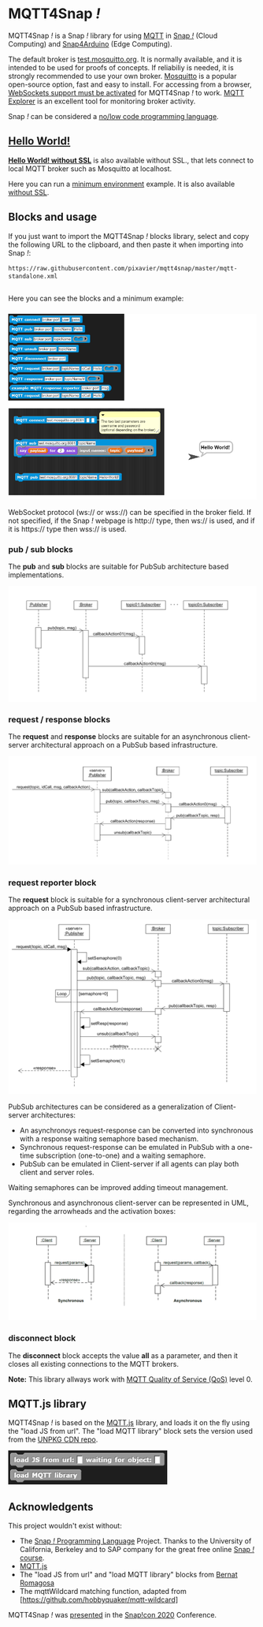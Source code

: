 # MQTT4Snap *!*

MQTT4Snap *!*  is a Snap *!*  library for using [MQTT](https://en.wikipedia.org/wiki/MQTT) in [Snap *!*](http://snap.berkeley.edu) (Cloud Computing) and [Snap4Arduino](http://snap4arduino.rocks) (Edge Computing).

The default broker is  [test.mosquitto.org](https://test.mosquitto.org). It is normally available, and it is intended to be used for proofs of concepts. If reliabiliy is needed, it is strongly recommended to use your own broker. [Mosquitto](https://mosquitto.org) is a popular open-source option, fast and easy to install. For accessing from a browser, [WebSockets support must be activated](http://www.steves-internet-guide.com/mqtt-websockets) for MQTT4Snap *!* to work. [MQTT Explorer](http://mqtt-explorer.com) is an excellent tool for monitoring broker activity.

Snap *!* can be considered a [no/low code programming language](https://spectrum.ieee.org/tech-talk/computing/software/programming-without-code-no-code-software-development).

## [Hello World!](https://snap.berkeley.edu/snap/snap.html#open:https://raw.githubusercontent.com/pixavier/mqtt4snap/master/HelloWorld.xml)

[**Hello World! without SSL**](http://extensions.snap.berkeley.edu/snap/snap.html#open:http://raw.githubusercontent.com/pixavier/mqtt4snap/master/HelloWorld_NoSSL.xml) is also available without SSL., that lets connect to local MQTT broker such as Mosquitto at localhost.

Here you can run a [minimum environment](https://snap.berkeley.edu/snap/snap.html#open:https://raw.githubusercontent.com/pixavier/mqtt4snap/master/MQTT_MinEnv.xml) example. It is also available [without SSL](http://extensions.snap.berkeley.edu/snap/snap.html#open:http://raw.githubusercontent.com/pixavier/mqtt4snap/master/MQTT_MinEnvNoSSL.xml).


## Blocks and usage

If you just want to import the MQTT4Snap *!* blocks library, select and copy the following URL to the clipboard, and then paste it when importing into Snap *!*:

    https://raw.githubusercontent.com/pixavier/mqtt4snap/master/mqtt-standalone.xml

##
Here you can see the blocks and a minimum example:
###

![Minimal example](img/mqtt4snap.png)

WebSocket protocol (ws:// or wss://) can be specified in the broker field. If not specified, if the Snap *!* webpage is http:// type, then ws:// is used, and if it is https:// type then wss:// is used.

### pub / sub blocks

The **pub** and **sub** blocks are suitable for PubSub architecture based implementations.

![pub sub blocks](img/PubSub.png)

### request / response blocks

The **request** and **response** blocks are suitable for an asynchronous client-server architectural approach on a PubSub based infrastructure.

![request response blocks](img/PubSub_client-server_async.png)


### request reporter block

The **request** block is suitable for a synchronous client-server architectural approach on a PubSub based infrastructure.

![request reporter block](img/PubSub_client-server_sync.png)

PubSub architectures can be considered as a generalization of Client-server architectures:

- An asynchronoys request-response can be converted into synchronous with a response waiting semaphore based mechanism.
- Synchronous request-response can be emulated in PubSub with a one-time subscription (one-to-one) and a waiting semaphore. 
- PubSub can be emulated in Client-server if all agents can play both client and server roles.

Waiting semaphores can be improved adding timeout management.

Synchronous and asynchronous client-server can be represented in UML, regarding the arrowheads and the activation boxes:

![Synchronous and asynchronous client-server](img/Client-server.png)


### disconnect block

The **disconnect** block accepts the value **all** as a parameter, and then it closes all existing connections to the MQTT brokers.


**Note:** This library allways work with [MQTT Quality of Service (QoS)](http://www.steves-internet-guide.com/understanding-mqtt-qos-levels-part-1) level 0.

## MQTT.js library

MQTT4Snap *!* is based on the [MQTT.js](https://github.com/mqttjs/MQTT.js) library, and loads it on the fly using the "load JS from url". The "load MQTT library" block sets the version used from the [UNPKG CDN repo](https://unpkg.com/mqtt/).

![load MQTT library](img/loadMQTT.png)

## Acknowledgents

This project wouldn't exist without:

- The [Snap *!*  Programming Language](https://en.wikipedia.org/wiki/Snap!_(programming_language)) Project. Thanks to the University of California, Berkeley and to SAP company for the great free online [Snap *!* course](https://open.sap.com/courses/snap1). 
- [MQTT.js](https://github.com/mqttjs/MQTT.js)
- The "load JS from url" and "load MQTT library" blocks from [Bernat Romagosa](https://github.com/bromagosa)
- The mqttWildcard matching function, adapted from [https://github.com/hobbyquaker/mqtt-wildcard] 

MQTT4Snap *!*  was [presented](https://www.youtube.com/watch?v=-vtEcW2IUhg) in the [Snap!con 2020](https://www.snapcon.org/conferences/2020) Conference.

